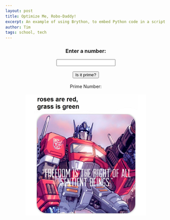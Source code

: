 ```yaml
---
layout: post
title: Optimize Me, Robo-Daddy!
excerpt: An example of using Brython, to embed Python code in a script tag
author: Tim
tags: school, tech
---
```


<script type="text/javascript" src="https://cdn.jsdelivr.net/npm/brython@3.10.5/brython.min.js">
</script>
<script type="text/javascript" src="https://cdn.jsdelivr.net/npm/brython@3.10.5/brython_stdlib.js">
</script>
<script type="text/python" src="/brython/prime_checker.py"></script>

<body onload="brython()">
	<center>
	<h3>Enter a number:</h3>
	<input type="text" id="user_input">
	<br><br>
	<button type="button" id="submit-button">Is it prime?</button>
	<br><br>
	<div id="output">Prime Number: </div>
	<br>
	<img src='/images/optimus.jpg' alt='' width='75%'>
	</center>
</body>
